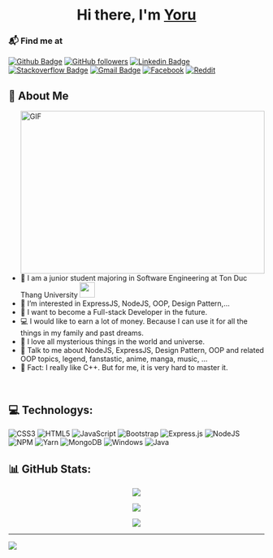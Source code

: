 <h1 align="center">Hi there, I'm <a href="https://github.com/yoru-is-baam" target="_blank">Yoru</a>
  
 ### 📬 Find me at
[![Github Badge](http://img.shields.io/badge/-Github-black?style=flat-square&logo=github&link=https://github.com/Defcon27/)](https://github.com/yoru-is-baam/) 
[![GitHub followers](https://img.shields.io/github/followers/yoru-is-baam?label=Follow&style=social)](https://github.com/yoru-is-baam/?tab=follow) 
[![Linkedin Badge](https://img.shields.io/badge/-LinkedIn-blue?style=flat-square&logo=Linkedin&logoColor=white&link=https://www.linkedin.com/in/yoru-is-baam/)](https://www.linkedin.com/in/yoru-is-baam)
[![Stackoverflow Badge](https://img.shields.io/badge/-Stack%20overflow-FE7A16?style=flat-square&logo=stack-overflow&logoColor=white&link=https://stackoverflow.com/users/11534375/hemanth-kollipara)](https://stackoverflow.com/users/16092222/yoru)
[![Gmail Badge](https://img.shields.io/badge/-Gmail-d14836?style=flat-square&logo=Gmail&logoColor=white&link=mailto:hoanghuynhtuankiet69@gmail.com)](mailto:hoanghuynhtuankiet69@gmail.com)
[![Facebook](https://img.shields.io/badge/Facebook-%231877F2.svg?logo=Facebook&logoColor=white&style=flat-square)](https://facebook.com/K2835)
[![Reddit](https://img.shields.io/badge/Reddit-%23FF4500.svg?logo=Reddit&logoColor=white&style=flat-square)](https://reddit.com/user/BaamOnAir)
  
  
  
## 📄 About Me
<img align="right" alt="GIF" src="https://media.tenor.com/Xlq2A0pmC3sAAAAd/anime-night.gif" width="480" height="320" />

- 🏦 I am a junior student majoring in Software Engineering at Ton Duc Thang University
      <img src="https://media.giphy.com/media/WUlplcMpOCEmTGBtBW/giphy.gif" width="30">
- 🌸 I’m interested in ExpressJS, NodeJS, OOP, Design Pattern,...
- 🌱 I want to become a Full-stack Developer in the future.
- 💻 I would like to earn a lot of money. Because I can use it for all the things in my family and past dreams.
- 📖 I love all mysterious things in the world and universe.
- 💬 Talk to me about NodeJS, ExpressJS, Design Pattern, OOP and related OOP topics, legend, fanstastic, anime, manga, music, ...
- 🍁 Fact: I really like C++. But for me, it is very hard to master it.
<br>

## 💻 Technologys:
![CSS3](https://img.shields.io/badge/css3-%231572B6.svg?style=for-the-badge&logo=css3&logoColor=white) ![HTML5](https://img.shields.io/badge/html5-%23E34F26.svg?style=for-the-badge&logo=html5&logoColor=white) ![JavaScript](https://img.shields.io/badge/javascript-%23323330.svg?style=for-the-badge&logo=javascript&logoColor=%23F7DF1E) ![Bootstrap](https://img.shields.io/badge/bootstrap-%23563D7C.svg?style=for-the-badge&logo=bootstrap&logoColor=white) ![Express.js](https://img.shields.io/badge/express.js-%23404d59.svg?style=for-the-badge&logo=express&logoColor=%2361DAFB) ![NodeJS](https://img.shields.io/badge/node.js-6DA55F?style=for-the-badge&logo=node.js&logoColor=white) ![NPM](https://img.shields.io/badge/NPM-%23000000.svg?style=for-the-badge&logo=npm&logoColor=white) ![Yarn](https://img.shields.io/badge/yarn-%232C8EBB.svg?style=for-the-badge&logo=yarn&logoColor=white) ![MongoDB](https://img.shields.io/badge/MongoDB-%234ea94b.svg?style=for-the-badge&logo=mongodb&logoColor=white) ![Windows](https://img.shields.io/badge/Windows-0078D6?style=for-the-badge&logo=windows&logoColor=white) ![Java](https://img.shields.io/badge/Java-ED8B00?style=for-the-badge&logo=java&logoColor=white)

## 📊 GitHub Stats:
<p align="center"><img src="https://github-readme-stats-git-masterrstaa-rickstaa.vercel.app/api?username=yoru-is-baam&show_icons=true&theme=dark&hide_border=false"/></p>
<p align="center"><img src="https://github-readme-streak-stats.herokuapp.com/?user=yoru-is-baam&theme=dark&hide_border=false" /></p>
<p align="center"><img src="https://github-readme-stats-git-masterrstaa-rickstaa.vercel.app/api/top-langs/?username=yoru-is-baam&theme=dark&hide_border=false&layout=compact" /></p>
  
---
[![](https://visitcount.itsvg.in/api?id=yoru-is-baam&icon=7&color=9)](https://visitcount.itsvg.in)

<!--
**yoru-is-baam/yoru-is-baam** is a ✨ _special_ ✨ repository because its `README.md` (this file) appears on your GitHub profile.

Here are some ideas to get you started:

- 🔭 I’m currently working on ...
- 🌱 I’m currently learning ...
- 👯 I’m looking to collaborate on ...
- 🤔 I’m looking for help with ...
- 💬 Ask me about ...
- 📫 How to reach me: ...
- 😄 Pronouns: ...
- ⚡ Fun fact: ...
-->
